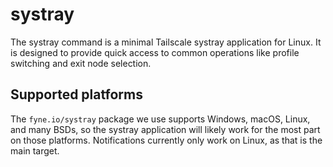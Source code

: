 # systray

The systray command is a minimal Tailscale systray application for Linux.
It is designed to provide quick access to common operations like profile switching
and exit node selection.

## Supported platforms

The `fyne.io/systray` package we use supports Windows, macOS, Linux, and many BSDs,
so the systray application will likely work for the most part on those platforms.
Notifications currently only work on Linux, as that is the main target.
